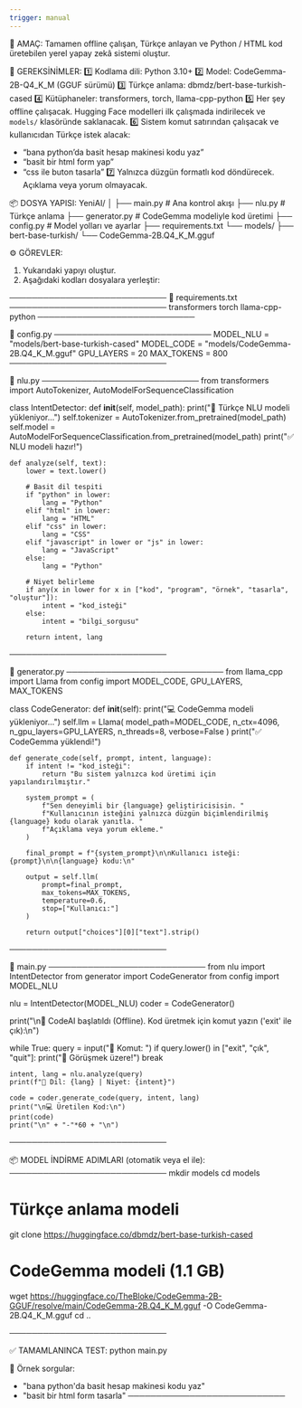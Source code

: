 ```yaml
---
trigger: manual
---
```

🎯 AMAÇ:
Tamamen offline çalışan, Türkçe anlayan ve Python / HTML kod üretebilen yerel yapay zekâ sistemi oluştur.

🚀 GEREKSİNİMLER:
1️⃣ Kodlama dili: Python 3.10+
2️⃣ Model: CodeGemma-2B-Q4_K_M (GGUF sürümü)
3️⃣ Türkçe anlama: dbmdz/bert-base-turkish-cased
4️⃣ Kütüphaneler: transformers, torch, llama-cpp-python
5️⃣ Her şey offline çalışacak. Hugging Face modelleri ilk çalışmada indirilecek ve `models/` klasöründe saklanacak.
6️⃣ Sistem komut satırından çalışacak ve kullanıcıdan Türkçe istek alacak:
   - “bana python’da basit hesap makinesi kodu yaz”
   - “basit bir html form yap”
   - “css ile buton tasarla”
7️⃣ Yalnızca düzgün formatlı kod döndürecek. Açıklama veya yorum olmayacak.

📦 DOSYA YAPISI:
YeniAI/
│
├── main.py                # Ana kontrol akışı
├── nlu.py                 # Türkçe anlama
├── generator.py           # CodeGemma modeliyle kod üretimi
├── config.py              # Model yolları ve ayarlar
├── requirements.txt
└── models/
    ├── bert-base-turkish/
    └── CodeGemma-2B.Q4_K_M.gguf

⚙️ GÖREVLER:
1. Yukarıdaki yapıyı oluştur.
2. Aşağıdaki kodları dosyalara yerleştir:

────────────────────────────
📄 requirements.txt
────────────────────────────
transformers
torch
llama-cpp-python
────────────────────────────

📄 config.py
────────────────────────────
MODEL_NLU = "models/bert-base-turkish-cased"
MODEL_CODE = "models/CodeGemma-2B.Q4_K_M.gguf"
GPU_LAYERS = 20
MAX_TOKENS = 800
────────────────────────────

📄 nlu.py
────────────────────────────
from transformers import AutoTokenizer, AutoModelForSequenceClassification

class IntentDetector:
    def __init__(self, model_path):
        print("🧠 Türkçe NLU modeli yükleniyor...")
        self.tokenizer = AutoTokenizer.from_pretrained(model_path)
        self.model = AutoModelForSequenceClassification.from_pretrained(model_path)
        print("✅ NLU modeli hazır!")

    def analyze(self, text):
        lower = text.lower()

        # Basit dil tespiti
        if "python" in lower:
            lang = "Python"
        elif "html" in lower:
            lang = "HTML"
        elif "css" in lower:
            lang = "CSS"
        elif "javascript" in lower or "js" in lower:
            lang = "JavaScript"
        else:
            lang = "Python"

        # Niyet belirleme
        if any(x in lower for x in ["kod", "program", "örnek", "tasarla", "oluştur"]):
            intent = "kod_isteği"
        else:
            intent = "bilgi_sorgusu"

        return intent, lang
────────────────────────────

📄 generator.py
────────────────────────────
from llama_cpp import Llama
from config import MODEL_CODE, GPU_LAYERS, MAX_TOKENS

class CodeGenerator:
    def __init__(self):
        print("💻 CodeGemma modeli yükleniyor...")
        self.llm = Llama(
            model_path=MODEL_CODE,
            n_ctx=4096,
            n_gpu_layers=GPU_LAYERS,
            n_threads=8,
            verbose=False
        )
        print("✅ CodeGemma yüklendi!")

    def generate_code(self, prompt, intent, language):
        if intent != "kod_isteği":
            return "Bu sistem yalnızca kod üretimi için yapılandırılmıştır."

        system_prompt = (
            f"Sen deneyimli bir {language} geliştiricisisin. "
            f"Kullanıcının isteğini yalnızca düzgün biçimlendirilmiş {language} kodu olarak yanıtla. "
            f"Açıklama veya yorum ekleme."
        )

        final_prompt = f"{system_prompt}\n\nKullanıcı isteği: {prompt}\n\n{language} kodu:\n"

        output = self.llm(
            prompt=final_prompt,
            max_tokens=MAX_TOKENS,
            temperature=0.6,
            stop=["Kullanıcı:"]
        )

        return output["choices"][0]["text"].strip()
────────────────────────────

📄 main.py
────────────────────────────
from nlu import IntentDetector
from generator import CodeGenerator
from config import MODEL_NLU

nlu = IntentDetector(MODEL_NLU)
coder = CodeGenerator()

print("\n🚀 CodeAI başlatıldı (Offline). Kod üretmek için komut yazın ('exit' ile çık):\n")

while True:
    query = input("💬 Komut: ")
    if query.lower() in ["exit", "çık", "quit"]:
        print("👋 Görüşmek üzere!")
        break

    intent, lang = nlu.analyze(query)
    print(f"🧩 Dil: {lang} | Niyet: {intent}")

    code = coder.generate_code(query, intent, lang)
    print("\n💻 Üretilen Kod:\n")
    print(code)
    print("\n" + "-"*60 + "\n")
────────────────────────────

📦 MODEL İNDİRME ADIMLARI (otomatik veya el ile):
────────────────────────────
mkdir models
cd models

# Türkçe anlama modeli
git clone https://huggingface.co/dbmdz/bert-base-turkish-cased

# CodeGemma modeli (1.1 GB)
wget https://huggingface.co/TheBloke/CodeGemma-2B-GGUF/resolve/main/CodeGemma-2B.Q4_K_M.gguf -O CodeGemma-2B.Q4_K_M.gguf
cd ..

────────────────────────────

✅ TAMAMLANINCA TEST:
python main.py

💬 Örnek sorgular:
- "bana python'da basit hesap makinesi kodu yaz"
- "basit bir html form tasarla"
────────────────────────────
